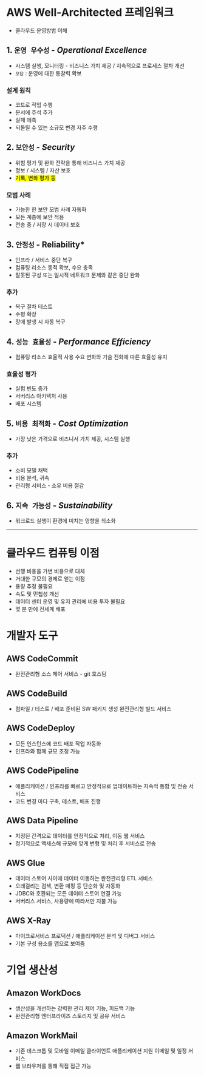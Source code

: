 # AWS Well-Architected 프레임워크

-   클라우드 운영방법 이해

## 1. `운영 우수성` - ***Operational Excellence***

-   시스템 실행, 모니터링 - 비즈니스 가치 제공 / 지속적으로 프로세스 절차 개선
-   `오답` : 운영에 대한 통찰력 확보

### 설계 원칙

-   코드로 작업 수행
-   문서에 주석 추가
-   실패 에측
-   되돌릴 수 있는 소규모 변경 자주 수행

## 2. `보안성` - ***Security***

-   위험 평가 및 완화 전략을 통해 비즈니스 가치 제공
-   정보 / 시스템 / 자산 보호
- <mark>기록, 변화 평가 등 </mark>

### 모범 사례

-   가능한 한 보안 모범 사례 자동화
-   모든 계층에 보안 적용
-   전송 중 / 저장 시 데이터 보호

## 3. `안정성` - **Reliability***

-   인프라 / 서비스 중단 복구
-   컴퓨팅 리소스 동적 확보, 수요 충족
-   잘못된 구성 또는 일시적 네트워크 문제와 같은 중단 완화

### 추가

-   복구 절차 테스트
-   수평 확장
-   장애 발생 시 자동 복구

## 4. `성능 효율성` - ***Performance Efficiency***

-   컴퓨팅 리소스 효율적 사용 수요 변화와 기술 진화에 따른 효율성 유지

### 효율성 평가

-   실험 빈도 증가
-   서버리스 아키텍처 사용
-   배포 시스템

## 5. `비용 최적화` - ***Cost Optimization***

-   가장 낮은 가격으로 비즈니서 가치 제공, 시스템 실행

### 추가

-   소비 모델 채택
-   비용 분석, 귀속
-   관리형 서비스 - 소유 비용 절감

## 6. `지속 가능성` - ***Sustainability***

-   워크로드 실행이 환경에 미치는 영향을 최소화

---

# 클라우드 컴퓨팅 이점

-   선행 비용을 가변 비용으로 대체
-   거대한 규모의 경제로 얻는 이점
-   용량 추정 불필요
-   속도 및 민첩성 개선
-   데이터 센터 운영 및 유지 관리에 비용 투자 불필요
-   몇 분 만에 전세계 배포

# 개발자 도구

## AWS CodeCommit
-   완전관리형 소스 제어 서비스 - git 호스팅

## AWS CodeBuild
-   컴파일 / 테스트 / 배포 준비된 SW 패키지 생성 완전관리형 빌드 서비스

## AWS CodeDeploy
-   모든 인스턴스에 코드 배포 작업 자동화
-   인프라와 함께 규모 조정 가능

## AWS CodePipeline
-   애플리케이션 / 인프라를 빠르고 안정적으로 업데이트하는 지속적 통합 및 전송 서비스
-   코드 변경 마다 구축, 테스트, 배포 진행

## AWS Data Pipeline
-   지정된 간격으로 데이터를 안정적으로 처리, 이동 웹 서비스
-   정기적으로 액세스해 규모에 맞게 변형 및 처리 후 서비스로 전송

## AWS Glue
-   데이터 스토어 사이에 데이터 이동하는 완전관리형 ETL 서비스
-   오래걸리는 검색, 변환 매핑 등 단순화 및 자동화
-   JDBC와 호환되는 모든 데이터 스토어 연결 가능
-   서버리스 서비스, 사용량에 따라서만 지불 가능

## AWS X-Ray
-   마이크로서비스 프로덕션 / 애플리케이션 분석 및 디버그 서비스
-   기본 구성 용소를 맵으로 보여줌

# 기업 생산성

## Amazon WorkDocs
-   생산성을 개선하는 강력한 관리 제어 기능, 피드백 기능
-   완전관리형 엔터프라이즈 스토리지 및 공유 서비스

## Amazon WorkMail
-   기존 데스크톱 및 모바일 이메일 클라이언트 애플리케이션 지원 이메일 및 일정 서비스
-   웹 브라우저를 통해 직접 접근 가능